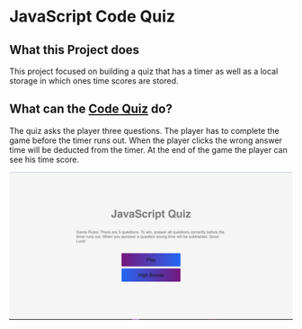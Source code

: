 # JavaScript Code Quiz

## What this Project does

This project focused on building a quiz that has a timer as well as a local storage in which ones time scores are stored.

## What can the [Code Quiz](https://jeevanmkj.github.io/code_quiz/) do?

The quiz asks the player three questions. The player has to complete the game before the timer runs out. When the player clicks the wrong answer time will be deducted from the timer. At the end of the game the player can see his time score.

![Image of application](./assets/images/Screenshot%202022-12-21%20at%2021.38.21.png)
